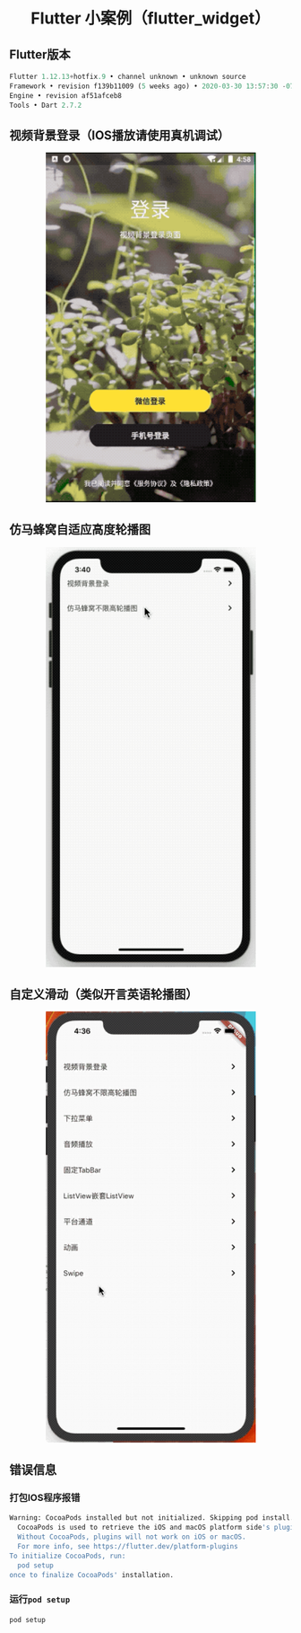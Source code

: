 <h1 align="center">Flutter 小案例（flutter_widget）</h1>

## Flutter版本

```dart
Flutter 1.12.13+hotfix.9 • channel unknown • unknown source
Framework • revision f139b11009 (5 weeks ago) • 2020-03-30 13:57:30 -0700
Engine • revision af51afceb8
Tools • Dart 2.7.2

```

## 视频背景登录（IOS播放请使用真机调试）

<p align="center">
    <img width="375" title="Flutter" src="./picture/login_video_demo.gif">
</p>

## 仿马蜂窝自适应高度轮播图

<p align="center">
    <img width="375" title="Flutter" src="./picture/auto_height_carousel.gif">
</p>

## 自定义滑动（类似开言英语轮播图）
<p align="center">
    <img width="375" title="Flutter" src="./picture/swipe.gif">
</p>

## 错误信息

### 打包IOS程序报错

```bash
Warning: CocoaPods installed but not initialized. Skipping pod install.
  CocoaPods is used to retrieve the iOS and macOS platform side's plugin code that responds to your plugin usage on the Dart side.
  Without CocoaPods, plugins will not work on iOS or macOS.
  For more info, see https://flutter.dev/platform-plugins
To initialize CocoaPods, run:
  pod setup
once to finalize CocoaPods' installation.
```

### 运行`pod setup`

```bash
pod setup
```

